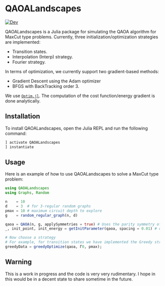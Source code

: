 # QAOALandscapes

<!-- [![Stable](https://img.shields.io/badge/docs-stable-blue.svg)](https://raimelmedina.github.io/QAOALandscapes/stable/) -->
[![Dev](https://img.shields.io/badge/docs-dev-blue.svg)](https://raimelmedina.github.io/QAOALandscapes/dev/)


QAOALandscapes is a Julia package for simulating the QAOA algorithm for MaxCut type problems. Currently, three initialization/optimization strategies are implemented:

- Transition states.
- Interpolation (Interp) strategy.
- Fourier strategy.

In terms of optimization, we currently support two gradient-based methods: 
- Gradient Descent using the Adam optimizer
- BFGS with BackTracking order 3. 

We use [`Optim.jl`](https://julianlsolvers.github.io/Optim.jl/stable/). The computation of the cost function/energy gradient is done analytically.

## Installation

To install QAOALandscapes, open the Julia REPL and run the following command:

```julia
] activate QAOALandscapes
] instantiate
```
## Usage 
Here is an example of how to use QAOALandscapes to solve a MaxCut type problem:

```julia
using QAOALandscapes
using Graphs, Random

n    = 10
d    = 3  # for 3-regular random graphs
pmax = 10 # maximum circuit depth to explore
g    = random_regular_graph(n, d)

qaoa = QAOA(n, g, applySymmetries = true) # Uses the parity symmetry of the problem
_, init_point, init_energy = getInitParameter(qaoa, spacing = 0.01) # obtain initial parameters at p=1

# Now choose a strategy
# For example, for transition states we have implemented the Greedy strategy
greedyData = greedyOptimize(qaoa, Γ0, pmax);
```

## Warning
This is a work in progress and the code is very very rudimentary. I hope in this would be in a decent state to share sometime in the future. 